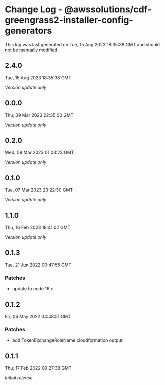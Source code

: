 # Change Log - @awssolutions/cdf-greengrass2-installer-config-generators

This log was last generated on Tue, 15 Aug 2023 18:35:38 GMT and should not be manually modified.

## 2.4.0
Tue, 15 Aug 2023 18:35:38 GMT

_Version update only_

## 0.0.0
Thu, 09 Mar 2023 22:35:00 GMT

_Version update only_

## 0.2.0
Wed, 08 Mar 2023 01:03:23 GMT

_Version update only_

## 0.1.0
Tue, 07 Mar 2023 23:22:30 GMT

_Version update only_

## 1.1.0
Thu, 16 Feb 2023 18:41:02 GMT

_Version update only_

## 0.1.3
Tue, 21 Jun 2022 00:47:55 GMT

### Patches

- update to node 16.x

## 0.1.2
Fri, 06 May 2022 04:48:51 GMT

### Patches

- add TokenExchangeRoleName cloudformation output

## 0.1.1
Thu, 17 Feb 2022 09:27:38 GMT

_Initial release_

